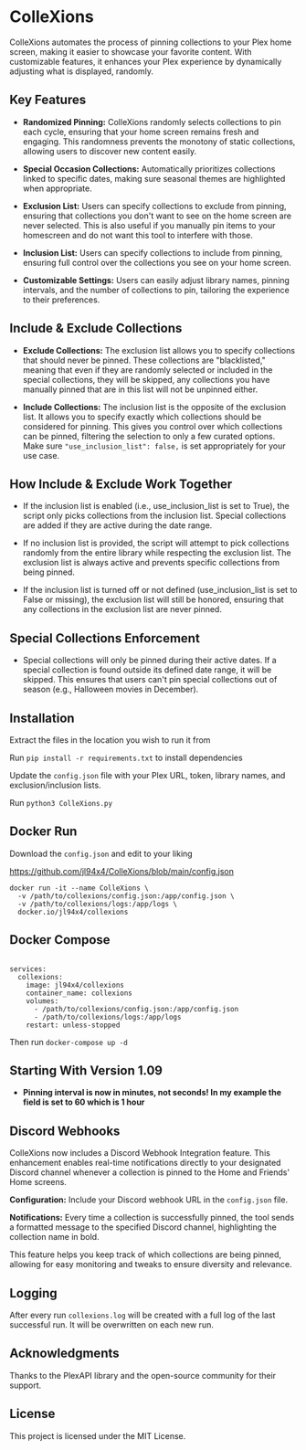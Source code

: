 # ColleXions
ColleXions automates the process of pinning collections to your Plex home screen, making it easier to showcase your favorite content. With customizable features, it enhances your Plex experience by dynamically adjusting what is displayed, randomly.

## Key Features
- **Randomized Pinning:** ColleXions randomly selects collections to pin each cycle, ensuring that your home screen remains fresh and engaging. This randomness prevents the monotony of static collections, allowing users to discover new content easily.

- **Special Occasion Collections:** Automatically prioritizes collections linked to specific dates, making sure seasonal themes are highlighted when appropriate.

- **Exclusion List:** Users can specify collections to exclude from pinning, ensuring that collections you don't want to see on the home screen are never selected. This is also useful if you manually pin items to your homescreen and do not want this tool to interfere with those.

- **Inclusion List:** Users can specify collections to include from pinning, ensuring full control over the collections you see on your home screen.

- **Customizable Settings:** Users can easily adjust library names, pinning intervals, and the number of collections to pin, tailoring the experience to their preferences.

## Include & Exclude Collections

- **Exclude Collections:** The exclusion list allows you to specify collections that should never be pinned. These collections are "blacklisted," meaning that even if they are randomly selected or included in the special collections, they will be skipped, any collections you have manually pinned that are in this list will not be unpinned either.

- **Include Collections:** The inclusion list is the opposite of the exclusion list. It allows you to specify exactly which collections should be considered for pinning. This gives you control over which collections can be pinned, filtering the selection to only a few curated options. Make sure ```"use_inclusion_list": false,``` is set appropriately for your use case.

## How Include & Exclude Work Together 

- If the inclusion list is enabled (i.e., use_inclusion_list is set to True), the script only picks collections from the inclusion list. Special collections are added if they are active during the date range.

- If no inclusion list is provided, the script will attempt to pick collections randomly from the entire library while respecting the exclusion list. The exclusion list is always active and prevents specific collections from being pinned.

- If the inclusion list is turned off or not defined (use_inclusion_list is set to False or missing), the exclusion list will still be honored, ensuring that any collections in the exclusion list are never pinned.

## Special Collections Enforcement

- Special collections will only be pinned during their active dates. If a special collection is found outside its defined date range, it will be skipped.
This ensures that users can't pin special collections out of season (e.g., Halloween movies in December).


## Installation
Extract the files in the location you wish to run it from

Run ```pip install -r requirements.txt``` to install dependencies

Update the ```config.json``` file with your Plex URL, token, library names, and exclusion/inclusion lists. 

Run ```python3 ColleXions.py```

## Docker Run

Download the ```config.json``` and edit to your liking

https://github.com/jl94x4/ColleXions/blob/main/config.json

```
docker run -it --name ColleXions \
  -v /path/to/collexions/config.json:/app/config.json \
  -v /path/to/collexions/logs:/app/logs \
  docker.io/jl94x4/collexions
```

## Docker Compose

```version: '3.8'

services:
  collexions:
    image: jl94x4/collexions
    container_name: collexions
    volumes:
      - /path/to/collexions/config.json:/app/config.json
      - /path/to/collexions/logs:/app/logs
    restart: unless-stopped
```

Then run ```docker-compose up -d```

## Starting With Version 1.09
- **Pinning interval is now in minutes, not seconds! In my example the field is set to 60 which is 1 hour**

## Discord Webhooks

ColleXions now includes a Discord Webhook Integration feature. This enhancement enables real-time notifications directly to your designated Discord channel whenever a collection is pinned to the Home and Friends' Home screens.

**Configuration:** Include your Discord webhook URL in the ```config.json``` file.

**Notifications:** Every time a collection is successfully pinned, the tool sends a formatted message to the specified Discord channel, highlighting the collection name in bold.

This feature helps you keep track of which collections are being pinned, allowing for easy monitoring and tweaks to ensure diversity and relevance.

## Logging

After every run ```collexions.log``` will be created with a full log of the last successful run. It will be overwritten on each new run.

## Acknowledgments
Thanks to the PlexAPI library and the open-source community for their support.

## License
This project is licensed under the MIT License.
